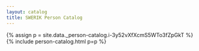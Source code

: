 ```yaml
---
layout: catalog
title: SWERIK Person Catalog
---
```

{% assign p = site.data._person-catalog.i-3y52vXfXcmS5WTo3fZpGkT %}
{% include person-catalog.html p=p %}


